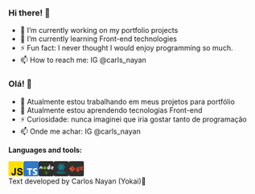 ### Hi there! 👋

<!--
**CarlosNayan/CarlosNayan** is a ✨ _special_ ✨ repository because its `README.md` (this file) appears on your GitHub profile.

Here are some ideas to get you started:
-->
- 🔭 I’m currently working on my portfolio projects
- 🌱 I’m currently learning Front-end technologies
- ⚡ Fun fact: I never thought I would enjoy programming so much.
- 📫 How to reach me: IG @carls_nayan

### Olá! 👋

- 🔭 Atualmente estou trabalhando em meus projetos para portfólio
- 🌱 Atualmente estou aprendendo tecnologias Front-end
- ⚡ Curiosidade: nunca imaginei que iria gostar tanto de programação
- 📫 Onde me achar: IG @carls_nayan

**Languages and tools:**

<img align="left" height="30" src="https://raw.githubusercontent.com/CarlosNayan/CarlosNayan/master/assets/javascript-logo-0.png">
<img align="left" height="30" src="https://raw.githubusercontent.com/CarlosNayan/CarlosNayan/master/assets/typescript.png">
<img align="left" height="30" src="https://raw.githubusercontent.com/CarlosNayan/CarlosNayan/master/assets/nodejs.png">
<img align="left" height="30" src="https://raw.githubusercontent.com/CarlosNayan/CarlosNayan/master/assets/react.png">
<img align="left" height="30" src="https://raw.githubusercontent.com/CarlosNayan/CarlosNayan/master/assets/git.png">
</br>
<p style= "align:center"> Text developed by Carlos Nayan (Yokai)👻 </p>
